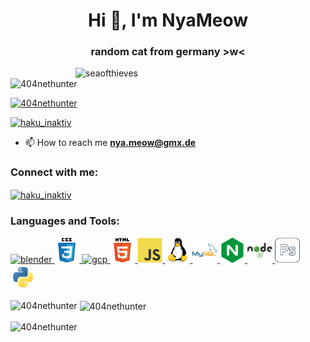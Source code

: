 <h1 align="center">Hi 👋, I'm NyaMeow</h1>
<h3 align="center">random cat from germany >w<</h3>
<img align="right" alt="seaofthieves" width="400" src="https://c.tenor.com/ZnIQwJVln0oAAAAd/tenor.gif">

<p align="left"> <img src="https://komarev.com/ghpvc/?username=404nethunter&label=Profile%20views&color=0e75b6&style=flat" alt="404nethunter" /> </p>

<p align="left"> <a href="https://github.com/ryo-ma/github-profile-trophy"><img src="https://github-profile-trophy.vercel.app/?username=404nethunter" alt="404nethunter" /></a> </p>

<p align="left"> <a href="https://twitter.com/haku_inaktiv" target="blank"><img src="https://img.shields.io/twitter/follow/haku_inaktiv?logo=twitter&style=for-the-badge" alt="haku_inaktiv" /></a> </p>

- 📫 How to reach me **nya.meow@gmx.de**

<h3 align="left">Connect with me:</h3>
<p align="left">
<a href="https://twitter.com/haku_inaktiv" target="blank"><img align="center" src="https://raw.githubusercontent.com/rahuldkjain/github-profile-readme-generator/master/src/images/icons/Social/twitter.svg" alt="haku_inaktiv" height="30" width="40" /></a>
</p>

<h3 align="left">Languages and Tools:</h3>
<p align="left"> <a href="https://www.blender.org/" target="_blank" rel="noreferrer"> <img src="https://download.blender.org/branding/community/blender_community_badge_white.svg" alt="blender" width="40" height="40"/> </a> <a href="https://www.w3schools.com/css/" target="_blank" rel="noreferrer"> <img src="https://raw.githubusercontent.com/devicons/devicon/master/icons/css3/css3-original-wordmark.svg" alt="css3" width="40" height="40"/> </a> <a href="https://cloud.google.com" target="_blank" rel="noreferrer"> <img src="https://www.vectorlogo.zone/logos/google_cloud/google_cloud-icon.svg" alt="gcp" width="40" height="40"/> </a> <a href="https://www.w3.org/html/" target="_blank" rel="noreferrer"> <img src="https://raw.githubusercontent.com/devicons/devicon/master/icons/html5/html5-original-wordmark.svg" alt="html5" width="40" height="40"/> </a> <a href="https://developer.mozilla.org/en-US/docs/Web/JavaScript" target="_blank" rel="noreferrer"> <img src="https://raw.githubusercontent.com/devicons/devicon/master/icons/javascript/javascript-original.svg" alt="javascript" width="40" height="40"/> </a> <a href="https://www.linux.org/" target="_blank" rel="noreferrer"> <img src="https://raw.githubusercontent.com/devicons/devicon/master/icons/linux/linux-original.svg" alt="linux" width="40" height="40"/> </a> <a href="https://www.mysql.com/" target="_blank" rel="noreferrer"> <img src="https://raw.githubusercontent.com/devicons/devicon/master/icons/mysql/mysql-original-wordmark.svg" alt="mysql" width="40" height="40"/> </a> <a href="https://www.nginx.com" target="_blank" rel="noreferrer"> <img src="https://raw.githubusercontent.com/devicons/devicon/master/icons/nginx/nginx-original.svg" alt="nginx" width="40" height="40"/> </a> <a href="https://nodejs.org" target="_blank" rel="noreferrer"> <img src="https://raw.githubusercontent.com/devicons/devicon/master/icons/nodejs/nodejs-original-wordmark.svg" alt="nodejs" width="40" height="40"/> </a> <a href="https://www.photoshop.com/en" target="_blank" rel="noreferrer"> <img src="https://raw.githubusercontent.com/devicons/devicon/master/icons/photoshop/photoshop-line.svg" alt="photoshop" width="40" height="40"/> </a> <a href="https://www.python.org" target="_blank" rel="noreferrer"> <img src="https://raw.githubusercontent.com/devicons/devicon/master/icons/python/python-original.svg" alt="python" width="40" height="40"/> </a> </p>

<p><img align="left" src="https://github-readme-stats.vercel.app/api/top-langs?username=404nethunter&show_icons=true&locale=en&layout=compact" alt="404nethunter" /></p>

<p>&nbsp;<img align="center" src="https://github-readme-stats.vercel.app/api?username=404nethunter&show_icons=true&locale=en" alt="404nethunter" /></p>

<p><img align="center" src="https://github-readme-streak-stats.herokuapp.com/?user=404nethunter&" alt="404nethunter" /></p>
